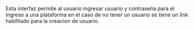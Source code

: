 Esta interfaz permite al usuario ingresar usuario y contraseña para el ingreso a una plataforma 
en el caso de no tener un usuario se tiene un link habilitado para la creacion de usuario.
